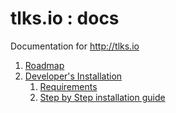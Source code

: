 # tlks.io : docs
Documentation for http://tlks.io

1. [Roadmap](roadmap.md)
2. [Developer's Installation](devinstall.md)
     1. [Requirements](devinstall.md#requirements)
     2. [Step by Step installation guide](devinstall.md#step-by-step-installation-guide)
